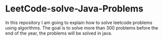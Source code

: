 # LeetCode-solve-Java-Problems
 In this repository I am going to explain how to solve leetcode problems using algorithms. The goal is to solve more than 300 problems before the end of the year, the problems will be solved in java.
